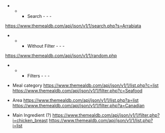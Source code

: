 
- - - Search - - -

https://www.themealdb.com/api/json/v1/1/search.php?s=Arrabiata

- - - Without Filter - - - 

https://www.themealdb.com/api/json/v1/1/random.php 

- - - Filters - - - 

- Meal category
https://www.themealdb.com/api/json/v1/1/list.php?c=list
https://www.themealdb.com/api/json/v1/1/filter.php?c=Seafood

- Area
https://www.themealdb.com/api/json/v1/1/list.php?a=list
https://www.themealdb.com/api/json/v1/1/filter.php?a=Canadian

- Main Ingredient (?)
https://www.themealdb.com/api/json/v1/1/filter.php?i=chicken_breast
https://www.themealdb.com/api/json/v1/1/list.php?i=list


